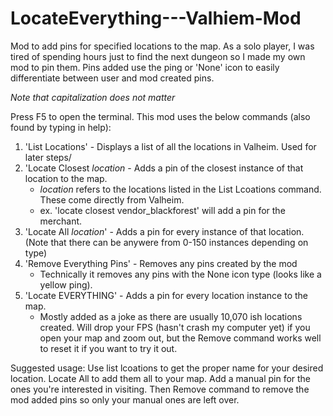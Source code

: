 # LocateEverything---Valhiem-Mod

Mod to add pins for specified locations to the map. As a solo player, I was tired of spending hours just to find the next dungeon so I made my own mod to pin them. Pins added use the ping or 'None' icon to easily differentiate between user and mod created pins.

*Note that capitalization does not matter*

Press F5 to open the terminal. This mod uses the below commands (also found by typing in help):
  1. 'List Locations' - Displays a list of all the locations in Valheim. Used for later steps/
  2. 'Locate Closest *location* - Adds a pin of the closest instance of that location to the map.
       - *location* refers to the locations listed in the List Lcoations command. These come directly from Valheim.
       - ex. 'locate closest vendor_blackforest' will add a pin for the merchant.
  3. 'Locate All *location*' - Adds a pin for every instance of that location. (Note that there can be anywere from 0-150 instances depending on type)
  4. 'Remove Everything Pins' - Removes any pins created by the mod
      - Technically it removes any pins with the None icon type (looks like a yellow ping).
  5. 'Locate EVERYTHING' - Adds a pin for every location instance to the map. 
      - Mostly added as a joke as there are usually 10,070 ish locations created. Will drop your FPS (hasn't crash my computer yet) if you open your map and zoom out, but the Remove command works well to reset it if you want to try it out.

Suggested usage: Use list lcoations to get the proper name for your desired location. Locate All to add them all to your map. Add a manual pin for the ones you're interested in visiting. Then Remove command to remove the mod added pins so only your manual ones are left over.
